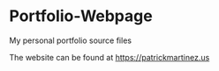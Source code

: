 # Portfolio-Webpage
My personal portfolio source files

The website can be found at https://patrickmartinez.us
